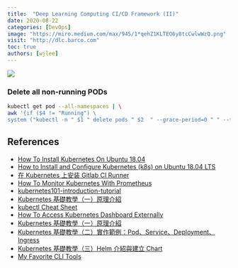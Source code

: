```yaml
---
title:  "Deep Learning Computing CI/CD Framework (II)"
date: 2020-08-22
categories: [DevOps]
image: "https://miro.medium.com/max/945/1*qehZ1KLTEO6y8tcCwlwWzQ.png"
visit: "http://dlc.barco.com"
toc: true
authors: [wjlee]
---
```


[![](https://rebrand.ly/dlc_png_url)](https://rebrand.ly/dlc_uml_url)

### Delete all non-running PODs
```sh
kubectl get pod --all-namespaces | \
awk '{if ($4 != "Running") \
system ("kubectl -n " $1 " delete pods " $2  " --grace-period=0 " " --force ")}'
```
 

## References
* [How To Install Kubernetes On Ubuntu 18.04](https://phoenixnap.com/kb/install-kubernetes-on-ubuntu)
* [How to Install and Configure Kubernetes (k8s) on Ubuntu 18.04 LTS](https://www.linuxtechi.com/install-configure-kubernetes-ubuntu-18-04-ubuntu-18-10/)
* [在 Kubernetes 上安装 Gitlab CI Runner](https://www.qikqiak.com/post/gitlab-runner-install-on-k8s/)
* [How To Monitor Kubernetes With Prometheus](https://phoenixnap.com/kb/prometheus-kubernetes-monitoring)
* [kubernetes101-introduction-tutorial](https://blog.techbridge.cc/2018/12/01/kubernetes101-introduction-tutorial/)
* [Kubernetes 基礎教學（一）原理介紹](https://medium.com/@C.W.Hu/kubernetes-basic-concept-tutorial-e033e3504ec0)
* [kubectl Cheat Sheet](https://kubernetes.io/docs/reference/kubectl/cheatsheet/)
* [How To Access Kubernetes Dashboard Externally](https://www.thegeekdiary.com/how-to-access-kubernetes-dashboard-externally/)
* [Kubernetes 基礎教學（一）原理介紹](https://medium.com/@C.W.Hu/kubernetes-basic-concept-tutorial-e033e3504ec0)
* [Kubernetes 基礎教學（二）實作範例：Pod、Service、Deployment、Ingress](https://medium.com/@C.W.Hu/kubernetes-implement-ingress-deployment-tutorial-7431c5f96c3e)
* [Kubernetes 基礎教學（三）Helm 介紹與建立 Chart](https://medium.com/@C.W.Hu/kubernetes-helm-chart-tutorial-fbdad62a8b61)
* [My Favorite CLI Tools](https://switowski.com/blog/favorite-cli-tools?fbclid=IwAR3FU2WZaotaLyNuY0N3_6X0md3WkDKvkY2dpA9c_6luNBIZrGUL4QBShTY)

